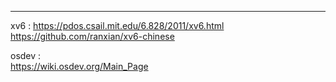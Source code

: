 

---  
xv6 :
https://pdos.csail.mit.edu/6.828/2011/xv6.html  
https://github.com/ranxian/xv6-chinese

osdev :   
https://wiki.osdev.org/Main_Page
